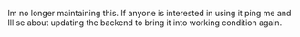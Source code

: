 Im no longer maintaining this.  If anyone is interested in using it ping me and Ill se about updating the backend to bring it into working condition again.
